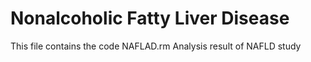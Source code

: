 # Nonalcoholic Fatty Liver Disease 
This file contains the code NAFLAD.rm
Analysis result of NAFLD study


